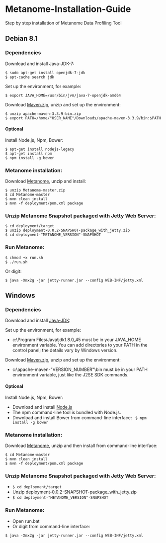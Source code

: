 # Metanome-Installation-Guide
Step by step installation of Metanome Data Profiling Tool


##  Debian 8.1

### Dependencies

Download and install Java-JDK-7:
 ```
$ sudo apt-get install openjdk-7-jdk
$ apt-cache search jdk
```
Set up the environment, for example:
 ```
$ export JAVA_HOME=/usr/bin/jvm/java-7-openjdk-amd64
```
Download [Maven.zip][maven], unzip and set up the environment:
 ```
$ unzip apache-maven-3.3.9-bin.zip
$ export PATH=/home/"USER_NAME"/Downloads/apache-maven-3.3.9/bin:$PATH
```

#### Optional
Install Node.js, Npm, Bower:
 ```
$ apt-get install nodejs-legacy
$ apt-get install npm
$ npm install -g bower
```

### Metanome installation:
Download [Metanome][metanome], unzip and install:
 ```
$ unzip Metanome-master.zip
$ cd Metanome-master
$ mvn clean install
$ mvn -f deployment/pom.xml package
```

### Unzip Metanome Snapshot packaged with Jetty Web Server:
 ```
$ cd deployment/target
$ unzip deployment-0.0.2-SNAPSHOT-package_with_jetty.zip
$ cd deployment-"METANOME_VERSION"-SNAPSHOT
```

### Run Metanome:
 ```
$ chmod +x run.sh
$ ./run.sh
```
Or digit:
 ```
$ java -Xmx2g -jar jetty-runner.jar --config WEB-INF/jetty.xml
```



##  Windows

### Dependencies

Download and install [Java-JDK][windows-jdk]:

Set up the environment, for example:
* c:\Program Files\Java\jdk1.8.0_45 must be in your JAVA_HOME environment variable. You can add directories to your PATH in the control panel; the details vary by Windows version.

Download [Maven.zip][maven], unzip and set up the environment:
* c:\apache-maven-"VERSION_NUMBER"\bin must be in your PATH environment variable, just like the J2SE SDK commands. 

#### Optional
Install Node.js, Npm, Bower:
* Download and install [Node.js][node.js]
* The npm command-line tool is bundled with Node.js.
* Download and install Bower from command-line interface: ``` $ npm install -g bower```

### Metanome installation:
Download [Metanome][metanome], unzip and then install from command-line interface:
 ```
$ cd Metanome-master
$ mvn clean install
$ mvn -f deployment/pom.xml package
```

### Unzip Metanome Snapshot packaged with Jetty Web Server:
* ``` $ cd deployment/target ```
* Unzip deployment-0.0.2-SNAPSHOT-package_with_jetty.zip
*  ``` $ cd deployment-"METANOME_VERSION"-SNAPSHOT ```

### Run Metanome:
* Open run.bat
* Or digit from command-line interface:
 ```
$ java -Xmx2g -jar jetty-runner.jar --config WEB-INF/jetty.xml
```


[maven]: <https://maven.apache.org/download.cgi>
[metanome]: <https://github.com/HPI-Information-Systems/Metanome>
[windows-jdk]: <http://www.oracle.com/technetwork/java/javase/downloads/index.html>
[node.js]: <https://nodejs.org/en/>
